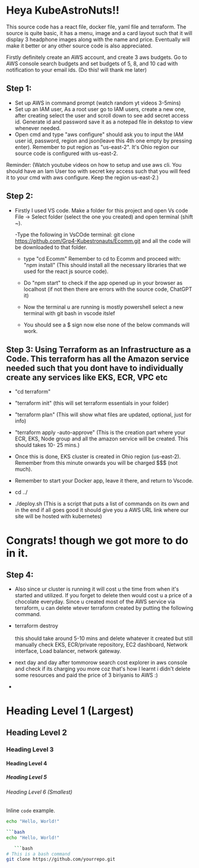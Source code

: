 # Heya KubeAstroNuts!!

 This source code has a react file, docker file, yaml file and terraform. 
 The source is quite basic, it has a menu, image and a card layout such that it will display 3 headphone images along with the name and price. Eventually will make it better or any other source code is also appreciated.

Firstly definitely create an AWS account, and create 3 aws budgets. Go to AWS console search budgets and set budgets of 5, 8, and 10 cad with notification to your email ids. (Do this! will thank me later) 

## Step 1: 
- Set up AWS in command prompt (watch random yt videos 3-5mins)
- Set up an IAM user, As a root user go to IAM users, create a new one, after creating select the user and scroll down to see add secret access id. Generate id and password save it as a notepad file in dekstop to view whenever needed. 
- Open cmd and type "aws configure" should ask you to input the IAM user id, password, region and json(leave this 4th one empty by pressing enter). Remember to put region as "us-east-2". It's Ohio region our source code is configured with us-east-2.

 Reminder: (Watch youtube videos on how to setup and use aws cli. You should have an Iam User too with secret key access such that you will feed it to your cmd with aws configure. Keep the region us-east-2.)

## Step 2:
- Firstly I used VS code. Make a folder for this project and open Vs code File -> Select folder (select the one you created) and open terminal (shift ~). 

  -Type the following in VsCOde terminal:
   git clone https://github.com/Grp4-Kubestronauts/Ecomm.git
   and all the code will be downloaded to that folder.
 
  - type "cd Ecomm"
   Remember to cd to Ecomm and proceed with: "npm install" (This should install all the necessary libraries that we used for the react js source code).
   
   - Do "npm start" to check if the app opened up in your browser as localhost (if not then there are errors with the source code, ChatGPT it)
   
   - Now the terminal u are running is mostly powershell select a new terminal with git bash in vscode itslef
   
   - You should see a $ sign now else none of the below commands will work.


## Step 3: Using Terraform as an Infrastructure as a Code. This terraform has all the Amazon service needed such that you dont have to individually create any services like EKS, ECR, VPC etc

  -  "cd terraform" 
   
   - "terraform init" (this will set terraform essentials in your folder)
   
   - "terraform plan" (This will show what files are updated, optional, just for info)
   
   - "terraform apply -auto-approve" (This is the creation part where your ECR, EKS, Node group and all the amazon service will be created. This should takes 10- 25 mins.)
   
   - Once this is done, EKS cluster is created in Ohio region (us-east-2). Remember from this minute onwards you will be charged $$$ (not much).
   
   - Remember to start your Docker app, leave it there, and return to Vscode.
   
   - cd ../
   
   - ./deploy.sh   (This is a script that puts a list of commands on its own and in the end if all goes good it should give you a AWS URL link where our site will be hosted with kubernetes)


   
# Congrats! though we got more to do in it.

## Step 4:

   - Also since ur cluster is running it will cost u the time from when it's started and utilized. If you forget to delete then would cost u a price of a chocolate everyday. Since u created most of the AWS service via terraform, u can delete wtever terraform created by putting the following command.
   
   - terraform destroy <br/><br/>
   this should take around 5-10 mins and delete whatever it created but still manually check EKS, ECR/private repository, EC2 dashboard, Network interface, Load balancer, network gateway.
   
   - next day and day after tommorow search cost explorer in aws console and check if its charging you more coz that's how I learnt i didn't delete some resources and paid the price of 3 biriyanis to AWS :)
   - 


# Heading Level 1 (Largest)
## Heading Level 2
### Heading Level 3
#### Heading Level 4
##### Heading Level 5
###### Heading Level 6 (Smallest)


Inline `code` example.

```bash
echo "Hello, World!"

```bash
echo "Hello, World!" 

   ```bash
# This is a bash command
git clone https://github.com/yourrepo.git

